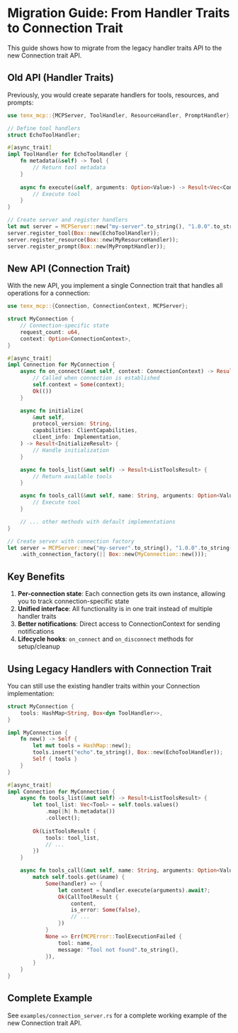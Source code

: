# Migration Guide: From Handler Traits to Connection Trait

This guide shows how to migrate from the legacy handler traits API to the new Connection trait API.

## Old API (Handler Traits)

Previously, you would create separate handlers for tools, resources, and prompts:

```rust
use tenx_mcp::{MCPServer, ToolHandler, ResourceHandler, PromptHandler};

// Define tool handlers
struct EchoToolHandler;

#[async_trait]
impl ToolHandler for EchoToolHandler {
    fn metadata(&self) -> Tool {
        // Return tool metadata
    }
    
    async fn execute(&self, arguments: Option<Value>) -> Result<Vec<Content>> {
        // Execute tool
    }
}

// Create server and register handlers
let mut server = MCPServer::new("my-server".to_string(), "1.0.0".to_string());
server.register_tool(Box::new(EchoToolHandler));
server.register_resource(Box::new(MyResourceHandler));
server.register_prompt(Box::new(MyPromptHandler));
```

## New API (Connection Trait)

With the new API, you implement a single Connection trait that handles all operations for a connection:

```rust
use tenx_mcp::{Connection, ConnectionContext, MCPServer};

struct MyConnection {
    // Connection-specific state
    request_count: u64,
    context: Option<ConnectionContext>,
}

#[async_trait]
impl Connection for MyConnection {
    async fn on_connect(&mut self, context: ConnectionContext) -> Result<()> {
        // Called when connection is established
        self.context = Some(context);
        Ok(())
    }

    async fn initialize(
        &mut self,
        protocol_version: String,
        capabilities: ClientCapabilities,
        client_info: Implementation,
    ) -> Result<InitializeResult> {
        // Handle initialization
    }

    async fn tools_list(&mut self) -> Result<ListToolsResult> {
        // Return available tools
    }

    async fn tools_call(&mut self, name: String, arguments: Option<Value>) -> Result<CallToolResult> {
        // Execute tool
    }

    // ... other methods with default implementations
}

// Create server with connection factory
let server = MCPServer::new("my-server".to_string(), "1.0.0".to_string())
    .with_connection_factory(|| Box::new(MyConnection::new()));
```

## Key Benefits

1. **Per-connection state**: Each connection gets its own instance, allowing you to track connection-specific state
2. **Unified interface**: All functionality is in one trait instead of multiple handler traits
3. **Better notifications**: Direct access to ConnectionContext for sending notifications
4. **Lifecycle hooks**: `on_connect` and `on_disconnect` methods for setup/cleanup

## Using Legacy Handlers with Connection Trait

You can still use the existing handler traits within your Connection implementation:

```rust
struct MyConnection {
    tools: HashMap<String, Box<dyn ToolHandler>>,
}

impl MyConnection {
    fn new() -> Self {
        let mut tools = HashMap::new();
        tools.insert("echo".to_string(), Box::new(EchoToolHandler));
        Self { tools }
    }
}

#[async_trait]
impl Connection for MyConnection {
    async fn tools_list(&mut self) -> Result<ListToolsResult> {
        let tool_list: Vec<Tool> = self.tools.values()
            .map(|h| h.metadata())
            .collect();
        
        Ok(ListToolsResult {
            tools: tool_list,
            // ...
        })
    }

    async fn tools_call(&mut self, name: String, arguments: Option<Value>) -> Result<CallToolResult> {
        match self.tools.get(&name) {
            Some(handler) => {
                let content = handler.execute(arguments).await?;
                Ok(CallToolResult {
                    content,
                    is_error: Some(false),
                    // ...
                })
            }
            None => Err(MCPError::ToolExecutionFailed {
                tool: name,
                message: "Tool not found".to_string(),
            }),
        }
    }
}
```

## Complete Example

See `examples/connection_server.rs` for a complete working example of the new Connection trait API.